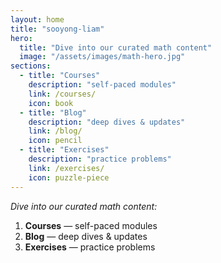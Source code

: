 ```yaml
---
layout: home
title: "sooyong-liam"
hero:
  title: "Dive into our curated math content"
  image: "/assets/images/math-hero.jpg"
sections:
  - title: "Courses"
    description: "self-paced modules"
    link: /courses/
    icon: book
  - title: "Blog"
    description: "deep dives & updates"
    link: /blog/
    icon: pencil
  - title: "Exercises"
    description: "practice problems"
    link: /exercises/
    icon: puzzle-piece
---
```


*Dive into our curated math content:*

1. **Courses** — self-paced modules  
2. **Blog** — deep dives & updates  
3. **Exercises** — practice problems

